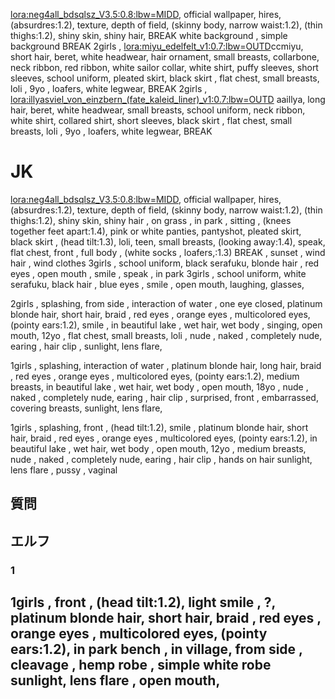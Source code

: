 <lora:neg4all_bdsqlsz_V3.5:0.8:lbw=MIDD>, official wallpaper, hires, (absurdres:1.2), texture, depth of field, (skinny body, narrow waist:1.2), (thin thighs:1.2), shiny skin, shiny hair,  BREAK
white background , simple background BREAK
2girls , <lora:miyu_edelfelt_v1:0.7:lbw=OUTD>ccmiyu, short hair, beret, white headwear, hair ornament, small breasts, collarbone, neck ribbon, red ribbon, white sailor collar, white shirt, puffy sleeves, short sleeves, school uniform, pleated skirt, black skirt ,  flat chest,  small breasts,  loli , 9yo  , loafers,  white legwear, BREAK
2girls , <lora:illyasviel_von_einzbern_(fate_kaleid_liner)_v1:0.7:lbw=OUTD> aaillya, long hair, beret, white headwear, small breasts, school uniform, neck ribbon, white shirt, collared shirt, short sleeves, black skirt , flat chest,  small breasts,  loli , 9yo  , loafers,  white legwear,  BREAK


# JK
<lora:neg4all_bdsqlsz_V3.5:0.8:lbw=MIDD>, official wallpaper, hires, (absurdres:1.2), texture, depth of field, (skinny body, narrow waist:1.2), (thin thighs:1.2), shiny skin, shiny hair , on grass ,  in park ,  sitting ,   (knees together feet apart:1.4), pink or white panties,  pantyshot,  pleated skirt,  black skirt , (head tilt:1.3),  loli, teen, small breasts, (looking away:1.4),  speak,   flat chest, front , full body , (white socks ,  loafers,:1.3)    BREAK , sunset , wind hair ,  wind clothes 
3girls , school uniform, black serafuku,  blonde hair , red eyes , open mouth , smile , speak  , in park 
3girls , school uniform, white serafuku,   black hair , blue eyes , smile , open mouth,  laughing,  glasses,   


2girls , splashing,   from side ,  interaction of water , one eye closed,   platinum blonde hair, short hair,  braid , red eyes , orange eyes ,  multicolored eyes,  (pointy ears:1.2),  smile , in beautiful lake , wet hair,  wet body , singing,  open mouth,  12yo , flat chest,  small breasts,  loli ,   nude , naked , completely nude,  earing , hair clip  ,
sunlight,  lens flare,



1girls , splashing,  interaction of water ,  platinum blonde hair, long hair,  braid , red eyes , orange eyes ,  multicolored eyes,  (pointy ears:1.2),  medium breasts,  in beautiful lake , wet hair,  wet body , open mouth,  18yo ,  nude , naked , completely nude,  earing , hair clip  , surprised,   front , embarrassed,  covering breasts, 
sunlight,  lens flare,


1girls , splashing, front , (head tilt:1.2), smile ,  platinum blonde hair, short hair,  braid , red eyes , orange eyes ,  multicolored eyes,  (pointy ears:1.2),  in beautiful lake , wet hair,  wet body  , open mouth,  12yo ,  medium breasts,     nude , naked , completely nude,  earing , hair clip  , hands on hair 
sunlight,  lens flare , pussy , vaginal 
## 質問


## エルフ

### 1
1girls ,  front , (head tilt:1.2),  light smile , ?,   platinum blonde hair, short hair,  braid , red eyes , orange eyes ,  multicolored eyes,  (pointy ears:1.2),  in park bench , in village,  from side , cleavage , hemp robe , simple white  robe 
sunlight,  lens flare  , open mouth, 
- 